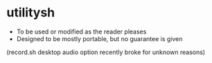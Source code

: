 # utilitysh

- To be used or modified as the reader pleases
- Designed to be mostly portable, but no guarantee is given

(record.sh desktop audio option recently broke for unknown reasons)
